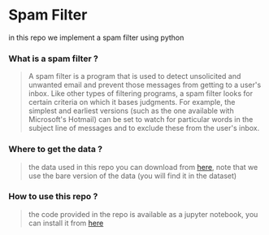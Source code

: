 # Spam Filter

in this repo we implement a spam filter using python

### What is a spam filter ?
> A spam filter is a program that is used to detect unsolicited and unwanted email and prevent those messages from getting to a user's inbox. Like other types of filtering programs, a spam filter looks for certain criteria on which it bases judgments. For example, the simplest and earliest versions (such as the one available with Microsoft's Hotmail) can be set to watch for particular words in the subject line of messages and to exclude these from the user's inbox.

### Where to get the data ?
> the data used in this repo you can download from [here](http://www.aueb.gr/users/ion/data/lingspam_public.tar.gz), note that we use the bare version of the data (you will find it in the dataset)

### How to use this repo ?
> the code provided in the repo is available as a jupyter notebook, you can install it from [here](http://jupyter.readthedocs.io/en/latest/install.html)
